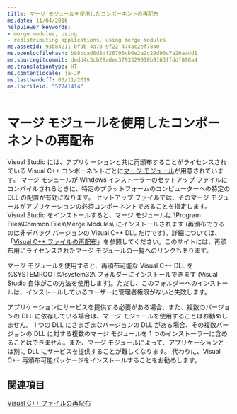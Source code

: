 ```yaml
---
title: マージ モジュールを使用したコンポーネントの再配布
ms.date: 11/04/2016
helpviewer_keywords:
- merge modules, using
- redistributing applications, using merge modules
ms.assetid: 93b84211-bf9b-4a78-9f22-474ac2ef7840
ms.openlocfilehash: b98bcad0d8df26796cb6e2a2c29d90a7a20aadd1
ms.sourcegitcommit: dedd4c3cb28adec3793329018b9163ffddf890a4
ms.translationtype: HT
ms.contentlocale: ja-JP
ms.lasthandoff: 03/11/2019
ms.locfileid: "57741414"
---
```

# <a name="redistributing-components-by-using-merge-modules"></a>マージ モジュールを使用したコンポーネントの再配布

Visual Studio には、アプリケーションと共に再頒布することがライセンスされている Visual C++ コンポーネントごとに[マージ モジュール](/windows/desktop/Msi/about-merge-modules)が用意されています。 マージ モジュールが Windows インストーラーのセットアップ ファイルにコンパイルされるときに、特定のプラットフォームのコンピューターへの特定の DLL の配置が有効になります。 セットアップ ファイルでは、そのマージ モジュールがアプリケーションの必須コンポーネントであることを指定します。 Visual Studio をインストールすると、マージ モジュールは \Program Files\Common Files\Merge Modules\\ にインストールされます  (再頒布できるのは非デバッグ バージョンの Visual C++ DLL だけです)。詳細については、「[Visual C++ ファイルの再配布](../ide/redistributing-visual-cpp-files.md)」を参照してください。このサイトには、再頒布用にライセンスされたマージ モジュールの一覧へのリンクもあります。

マージ モジュールを使用すると、再頒布可能な Visual C++ DLL を %SYSTEMROOT%\system32\ フォルダーにインストールできます  (Visual Studio 自体がこの方法を使用します)。ただし、このフォルダーへのインストールは、インストールしているユーザーに管理者権限がないと失敗します。

アプリケーションにサービスを提供する必要がある場合、また、複数のバージョンの DLL に依存している場合は、マージ モジュールを使用することはお勧めしません。 1 つの DLL にさまざまなバージョンの DLL がある場合、その複数バージョンの DLL に対する複数のマージ モジュールを 1 つのインストーラーに含めることはできません。また、マージ モジュールによって、アプリケーションとは別に DLL にサービスを提供することが難しくなります。 代わりに、Visual C++ 再頒布可能パッケージをインストールすることをお勧めします。

## <a name="see-also"></a>関連項目

[Visual C++ ファイルの再配布](../ide/redistributing-visual-cpp-files.md)
